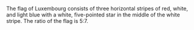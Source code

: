 The flag of Luxembourg consists of three horizontal stripes of red, white, and light blue with a white, five-pointed star in the middle of the white stripe. The ratio of the flag is 5:7.
